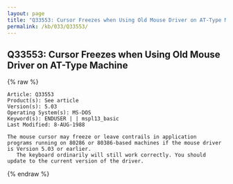 ```yaml
---
layout: page
title: "Q33553: Cursor Freezes when Using Old Mouse Driver on AT-Type Machine"
permalink: /kb/033/Q33553/
---
```


## Q33553: Cursor Freezes when Using Old Mouse Driver on AT-Type Machine

{% raw %}

	Article: Q33553
	Product(s): See article
	Version(s): 5.03
	Operating System(s): MS-DOS
	Keyword(s): ENDUSER | | mspl13_basic
	Last Modified: 8-AUG-1988
	
	The mouse cursor may freeze or leave contrails in application
	programs running on 80286 or 80386-based machines if the mouse driver
	is Version 5.03 or earlier.
	   The keyboard ordinarily will still work correctly. You should
	update to the current version of the driver.

{% endraw %}
